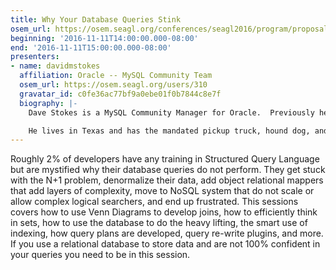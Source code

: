 ```yaml
---
title: Why Your Database Queries Stink
osem_url: https://osem.seagl.org/conferences/seagl2016/program/proposals/115
beginning: '2016-11-11T14:00:00.000-08:00'
end: '2016-11-11T15:00:00.000-08:00'
presenters:
- name: davidmstokes
  affiliation: Oracle -- MySQL Community Team
  osem_url: https://osem.seagl.org/users/310
  gravatar_id: c0fe36ac77bf9a0ebe01f0b7844c8e7f
  biography: |-
    Dave Stokes is a MySQL Community Manager for Oracle.  Previously he was the MySQL Certification Manager for MySQL AB and SUN.  He has worked for companies ranging alphabetically from the American Heart Association to Xerox and work ranging from Anti-submarine warfare to web developer.  And he really wonders how many people really, really read these conference biographies. Twitter = @ Stoker, blog = http://elephantdolphin.blogspot.com/

    He lives in Texas and has the mandated pickup truck, hound dog, and Stetson hat.
---
```


Roughly 2% of developers have any training in Structured Query Language but are mystified why their database queries do not perform.  They get stuck with the N+1 problem, denormalize their data, add object relational mappers that add layers of complexity, move to NoSQL system that do not scale or allow complex logical searchers, and end up frustrated.  This sessions covers how to use Venn Diagrams to develop joins, how to efficiently think in sets, how to use the database to do the heavy lifting, the smart use of indexing, how query plans are developed, query re-write plugins, and more.  If you use a relational database to store data and are not 100% confident in your queries you need to be in this session.
